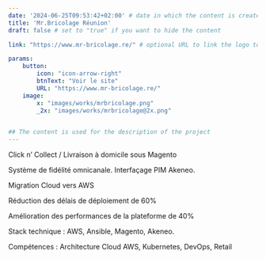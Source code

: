 ```yaml
---
date: '2024-06-25T09:53:42+02:00' # date in which the content is created - defaults to "today"
title: 'Mr.Bricolage Réunion'
draft: false # set to "true" if you want to hide the content 

link: "https://www.mr-bricolage.re/" # optional URL to link the logo to

params:
    button:
        icon: "icon-arrow-right"
        btnText: "Voir le site"
        URL: "https://www.mr-bricolage.re/"
    image:  
        x: "images/works/mrbricolage.png"
        _2x: "images/works/mrbricolage@2x.png"
    

## The content is used for the description of the project
---
```


Click n’ Collect / Livraison à domicile sous Magento

Système de fidélité omnicanale. Interfaçage PIM Akeneo.

Migration Cloud vers AWS

Réduction des délais de déploiement de 60%

Amélioration des performances de la plateforme de 40%

Stack technique : AWS, Ansible, Magento, Akeneo.

Compétences : Architecture Cloud AWS, Kubernetes, DevOps, Retail
